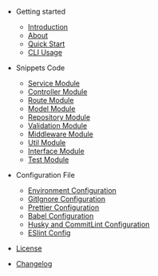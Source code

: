 - Getting started

  - [Introduction](getting-started/introduction.md)
  - [About](getting-started/about.md)
  - [Quick Start](getting-started/quick-start.md)
  - [CLI Usage](getting-started/cli-usage.md)

- Snippets Code

  - [Service Module](snippets-code/service-module.md)
  - [Controller Module](snippets-code/controller-module.md)
  - [Route Module](snippets-code/route-module.md)
  - [Model Module](snippets-code/model-module.md)
  - [Repository Module](snippets-code/repository-module.md)
  - [Validation Module](snippets-code/validation-module.md)
  - [Middleware Module](snippets-code/middleware-module.md)
  - [Util Module](snippets-code/util-module.md)
  - [Interface Module](snippets-code/interface-module.md)
  - [Test Module](snippets-code/test-module.md)

- Configuration File

  - [Environment Configuration](configuration-file/environment-config.md)
  - [GitIgnore Configuration](configuration-file/gitignore-config.md)
  - [Prettier Configuration](configuration-file/prettierr-config.md)
  - [Babel Configuration](configuration-file/babel-config.md)
  - [Husky and CommitLint Configuration](configuration-file/commitlint-config.md)
  - [ESlint Config](configuration-file/eslint-config.md)

- [License](documentation-files/license.md)
- [Changelog](documentation-files/changelog.md)
